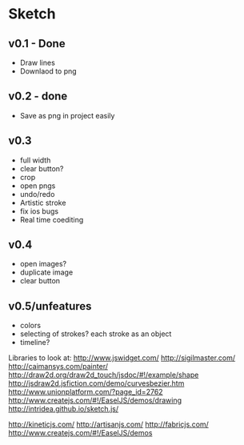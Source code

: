 Sketch
======

v0.1 - Done
-----------
- Draw lines
- Downlaod to png


v0.2 - done
-----------
- Save as png in project easily



v0.3
----
- full width
- clear button?
- crop
- open pngs
- undo/redo
- Artistic stroke
- fix ios bugs
- Real time coediting

v0.4
----
- open images?
- duplicate image
- clear button




v0.5/unfeatures
---------------
- colors
- selecting of strokes? each stroke as an object
- timeline?

Libraries to look at:
http://www.jswidget.com/
http://sigilmaster.com/
http://caimansys.com/painter/
http://draw2d.org/draw2d_touch/jsdoc/#!/example/shape
http://jsdraw2d.jsfiction.com/demo/curvesbezier.htm
http://www.unionplatform.com/?page_id=2762
http://www.createjs.com/#!/EaselJS/demos/drawing
http://intridea.github.io/sketch.js/


http://kineticjs.com/
http://artisanjs.com/
http://fabricjs.com/
http://www.createjs.com/#!/EaselJS/demos
